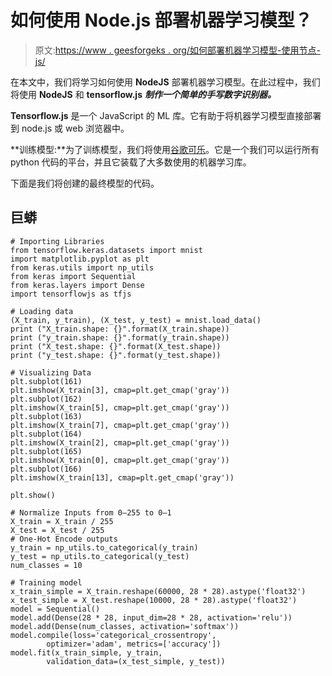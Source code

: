 # 如何使用 Node.js 部署机器学习模型？

> 原文:[https://www . geesforgeks . org/如何部署机器学习模型-使用节点-js/](https://www.geeksforgeeks.org/how-to-deploy-a-machine-learning-model-using-node-js/)

在本文中，我们将学习如何使用 **NodeJS** 部署机器学习模型。在此过程中，我们将使用 **NodeJS** 和 **tensorflow.js** ***制作一个简单的手写数字识别器。***

**Tensorflow.js** 是一个 JavaScript 的 ML 库。它有助于将机器学习模型直接部署到 node.js 或 web 浏览器中。

**训练模型:**为了训练模型，我们将使用[谷歌可乐](https://colab.research.google.com)。它是一个我们可以运行所有 python 代码的平台，并且它装载了大多数使用的机器学习库。

下面是我们将创建的最终模型的代码。

## 巨蟒

```
# Importing Libraries
from tensorflow.keras.datasets import mnist
import matplotlib.pyplot as plt
from keras.utils import np_utils
from keras import Sequential
from keras.layers import Dense
import tensorflowjs as tfjs

# Loading data
(X_train, y_train), (X_test, y_test) = mnist.load_data()
print ("X_train.shape: {}".format(X_train.shape))
print ("y_train.shape: {}".format(y_train.shape))
print ("X_test.shape: {}".format(X_test.shape))
print ("y_test.shape: {}".format(y_test.shape))

# Visualizing Data
plt.subplot(161)
plt.imshow(X_train[3], cmap=plt.get_cmap('gray'))
plt.subplot(162)
plt.imshow(X_train[5], cmap=plt.get_cmap('gray'))
plt.subplot(163)
plt.imshow(X_train[7], cmap=plt.get_cmap('gray'))
plt.subplot(164)
plt.imshow(X_train[2], cmap=plt.get_cmap('gray'))
plt.subplot(165)
plt.imshow(X_train[0], cmap=plt.get_cmap('gray'))
plt.subplot(166)
plt.imshow(X_train[13], cmap=plt.get_cmap('gray'))

plt.show()

# Normalize Inputs from 0–255 to 0–1
X_train = X_train / 255
X_test = X_test / 255
# One-Hot Encode outputs
y_train = np_utils.to_categorical(y_train)
y_test = np_utils.to_categorical(y_test)
num_classes = 10

# Training model
x_train_simple = X_train.reshape(60000, 28 * 28).astype('float32')
x_test_simple = X_test.reshape(10000, 28 * 28).astype('float32')
model = Sequential()
model.add(Dense(28 * 28, input_dim=28 * 28, activation='relu'))
model.add(Dense(num_classes, activation='softmax'))
model.compile(loss='categorical_crossentropy', 
        optimizer='adam', metrics=['accuracy'])
model.fit(x_train_simple, y_train, 
        validation_data=(x_test_simple, y_test))
```